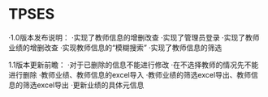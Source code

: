# TPSES
·1.0版本发布说明：
    ·实现了教师信息的增删改查
    ·实现了管理员登录
    ·实现了教师业绩的增删改查
    ·实现教师信息的“模糊搜索”
    ·实现了教师信息的筛选
 
1.1版本更新前瞻：
    ·对于已删除的信息不能进行修改
    ·在不选择教师的情况先不能进行删除
    ·教师业绩、教师信息的excel导入
    ·教师业绩的筛选excel导出、教师信息的筛选excel导出
    ·更新业绩的具体元信息
